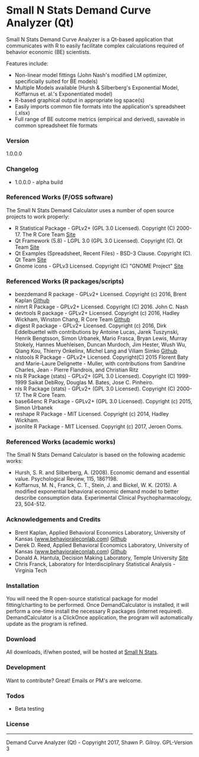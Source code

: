 # Small N Stats Demand Curve Analyzer (Qt)

Small N Stats Demand Curve Analyzer is a Qt-based application that communicates with R to easily facilitate complex calculations required of behavior economic (BE) scientists.

Features include:
  - Non-linear model fittings (John Nash's modified LM optimizer, specificially suited for BE models)
  - Multiple Models available (Hursh & Silberberg's Exponential Model, Koffarnus et. al.'s Exponentiated model)
  - R-based graphical output in appropriate log space(s)
  - Easily imports common file formats into the application's spreadsheet (.xlsx)
  - Full range of BE outcome metrics (empirical and derived), saveable in common spreadsheet file formats

### Version
1.0.0.0

### Changelog
 * 1.0.0.0 - alpha build

### Referenced Works (F/OSS software)
The Small N Stats Demand Calculator uses a number of open source projects to work properly:
* R Statistical Package - GPLv2+ (GPL 3.0 Licensed). Copyright (C) 2000-17. The R Core Team [Site](https://www.r-project.org/)
* Qt Framework (5.8) - LGPL 3.0 (GPL 3.0 Licensed). Copyright (C). Qt Team [Site](https://www.qt.io/)
* Qt Examples (Spreadsheet, Recent Files) - BSD-3 Clause. Copyright (C). Qt Team [Site](https://www.qt.io/)
* Gnome icons - GPLv3 Licensed. Copyright (C) "GNOME Project" [Site](http://www.gnome.org)

### Referenced Works (R packages/scripts)
* beezdemand R package - GPLv2+ Licensed. Copyright (c) 2016, Brent Kaplan [Github](https://github.com/brentkaplan/beezdemand)
* nlmrt R Package - GPLv2+ Licensed. Copyright (C) 2016. John C. Nash
* devtools R package - GPLv2+ Licensed. Copyright (c) 2016, Hadley Wickham, Winston Chang, R Core Team [Github](https://github.com/hadley/devtools)
* digest R package - GPLv2+ Licensed. Copyright (c) 2016, Dirk Eddelbuettel with contributions by Antoine Lucas, Jarek Tuszynski, Henrik Bengtsson, Simon Urbanek, Mario Frasca, Bryan Lewis, Murray Stokely, Hannes Muehleisen, Duncan Murdoch, Jim Hester, Wush Wu, Qiang Kou, Thierry Onkelinx, Michel Lang and Viliam Simko [Github](https://github.com/eddelbuettel/digest)
* nlstools R Package - GPLv2+ Licensed. Copyright(C) 2015 Florent Baty and Marie-Laure Delignette - Muller, with contributions from Sandrine Charles, Jean - Pierre Flandrois, and Christian Ritz
* nls R Package (stats) - GPLv2+ (GPL 3.0 Licensed). Copyright (C) 1999-1999 Saikat DebRoy, Douglas M. Bates, Jose C. Pinheiro.
* nls R Package (stats) - GPLv2+ (GPL 3.0 Licensed). Copyright (C) 2000-17. The R Core Team.
* base64enc R Package - GPLv2+ (GPL 3.0 Licensed). Copyright (c) 2015, Simon Urbanek
* reshape R Package - MIT Licensed. Copyright (c) 2014, Hadley Wickham.
* jsonlite R Package - MIT Licensed. Copyright (c) 2017, Jeroen Ooms.

### Referenced Works (academic works)
The Small N Stats Demand Calculator is based on the following academic works:
* Hursh, S. R. and Silberberg, A. (2008). Economic demand and essential value. Psychological Review, 115, 186?198.
* Koffarnus, M. N., Franck, C. T., Stein, J. and Bickel, W. K. (2015). A modified exponential behavioral economic demand model to better describe consumption data. Experimental Clinical Psychopharmacology, 23, 504-512.

### Acknowledgements and Credits
* Brent Kaplan, Applied Behavioral Economics Laboratory, University of Kansas (www.behavioraleconlab.com) [Github](https://github.com/brentkaplan)
* Derek D. Reed, Applied Behavioral Economics Laboratory, University of Kansas (www.behavioraleconlab.com) [Github](https://github.com/derekdreed)
* Donald A. Hantula, Decision Making Laboratory, Temple University [Site](http://astro.temple.edu/~hantula/)
* Chris Franck, Laboratory for Interdisciplinary Statistical Analysis - Virginia Tech

### Installation
You will need the R open-source statistical package for model fitting/charting to be performed.
Once DemandCalculator is installed, it will perform a one-time install the necessary R packages (internet required).
DemandCalculator is a ClickOnce application, the program will automatically update as the program is refined.

### Download
All downloads, if/when posted, will be hosted at [Small N Stats](http://www.smallnstats.com/DemandAnalysis.html).

### Development
Want to contribute? Great! Emails or PM's are welcome.

### Todos
* Beta testing

### License
----
Demand Curve Analyzer (Qt) - Copyright 2017, Shawn P. Gilroy. GPL-Version 3
